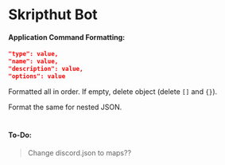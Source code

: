 # Skripthut Bot
#### **Application Command Formatting:**
```json
"type": value,
"name": value,
"description": value,
"options": value
```
Formatted all in order. If empty, delete object (delete `[]` and `{}`).

Format the same for nested JSON.
#
#### **To-Do:**
> Change discord.json to maps??